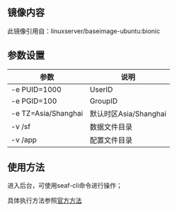 ﻿

## 镜像内容

此镜像引用自：linuxserver/baseimage-ubuntu:bionic

## 参数设置

| 参数                | 说明                  |
| ------------------- | --------------------- |
| -e PUID=1000        | UserID                |
| -e PGID=100         | GroupID               |
| -e TZ=Asia/Shanghai | 默认时区Asia/Shanghai |
| -v /sf              | 数据文件目录          |
| -v /app             | 配置文件目录          |

## 使用方法

进入后台，可使用seaf-cli命令进行操作；

具体执行方法参照[官方方法](https://help.seafile.com/syncing_client/linux-cli/)